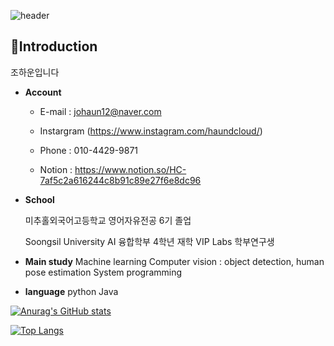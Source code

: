 ![header](https://capsule-render.vercel.app/api?type=Waving&color=auto&height=300&section=header&text=HaundCloud&fontSize=90)


## 👤Introduction

조하운입니다

- **Account**
    - E-mail : johaun12@naver.com
    - Instargram (https://www.instagram.com/haundcloud/)
    
    - Phone : 010-4429-9871
    - Notion : https://www.notion.so/HC-7af5c2a616244c8b91c89e27f6e8dc96
- **School**
    
    미추홀외국어고등학교 영어자유전공 6기 졸업
    
    Soongsil University AI 융합학부 4학년 재학
    VIP Labs 학부연구생 
    
- **Main study**
    Machine learning
    Computer vision : object detection, human pose estimation
    System programming
    
- **language**
    python
    Java


[![Anurag's GitHub stats](https://github-readme-stats.vercel.app/api?username=HaunJo&show_icons=true&theme=radical)](https://github.com/anuraghazra/github-readme-stats)


[![Top Langs](https://github-readme-stats.vercel.app/api/top-langs/?username=HaunJo&layout=compact)](https://github.com/haunJo)
